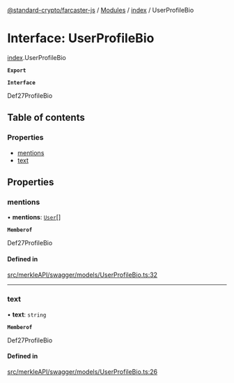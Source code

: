 [@standard-crypto/farcaster-js](../README.md) / [Modules](../modules.md) / [index](../modules/index.md) / UserProfileBio

# Interface: UserProfileBio

[index](../modules/index.md).UserProfileBio

**`Export`**

**`Interface`**

Def27ProfileBio

## Table of contents

### Properties

- [mentions](index.UserProfileBio.md#mentions)
- [text](index.UserProfileBio.md#text)

## Properties

### mentions

• **mentions**: [`User`](index.User.md)[]

**`Memberof`**

Def27ProfileBio

#### Defined in

[src/merkleAPI/swagger/models/UserProfileBio.ts:32](https://github.com/standard-crypto/farcaster-js/blob/main/src/merkleAPI/swagger/models/UserProfileBio.ts#L32)

___

### text

• **text**: `string`

**`Memberof`**

Def27ProfileBio

#### Defined in

[src/merkleAPI/swagger/models/UserProfileBio.ts:26](https://github.com/standard-crypto/farcaster-js/blob/main/src/merkleAPI/swagger/models/UserProfileBio.ts#L26)
